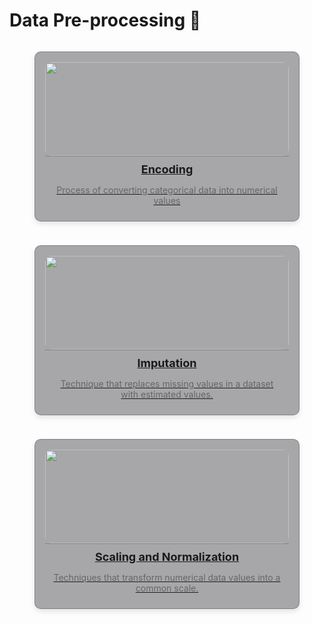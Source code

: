 # Data Pre-processing 🤖 

<div style="display: flex; flex-direction: column; gap: 10px;">

<!-- Encoding -->
<figure style="padding: 1rem 1rem 0 1rem; background-color: rgba(39, 39, 43, 0.4); border: 1px solid rgba(76, 76, 82, 0.4); border-radius: 10px; box-shadow: 0 4px 8px rgba(0, 0, 0, 0.1); overflow: hidden; transition: transform 0.2s; display: flex; flex-direction: column; align-items: center;">
  <a href="encoding/" style="width: 100%; display: block;">
    <img src="https://miro.medium.com/v2/resize:fit:1400/format:webp/1*taMQOp5XfXOICUxHeK-L6g.png" alt="" style="width: 100%; height: 150px; object-fit: cover; border-radius: 10px;" />
    <figcaption style="padding: 10px; text-align: center; border-top: 1px solid rgba(76, 76, 82, 0.4); border-radius: 0 0 10px 10px;">
      <h3 style="margin: 0; font-size: 18px;">Encoding</h3>
      <p style="font-size: 14px; color: #666;">Process of converting categorical data into numerical values</p>
    </figcaption>
  </a>
</figure>

<!-- Imputation -->
<figure style="padding: 1rem 1rem 0 1rem; background-color: rgba(39, 39, 43, 0.4); border: 1px solid rgba(76, 76, 82, 0.4); border-radius: 10px; box-shadow: 0 4px 8px rgba(0, 0, 0, 0.1); overflow: hidden; transition: transform 0.2s; display: flex; flex-direction: column; align-items: center;">
  <a href="imputation/" style="width: 100%; display: block;">
    <img src="https://cdn.prod.website-files.com/6064b31ff49a2d31e0493af1/663085ee172cd6e1a6533ca8_Article%20image%20(4).webp" alt="" style="width: 100%; height: 150px; object-fit: cover; border-radius: 10px;" />
    <figcaption style="padding: 10px; text-align: center; border-top: 1px solid rgba(76, 76, 82, 0.4); border-radius: 0 0 10px 10px;">
      <h3 style="margin: 0; font-size: 18px;">Imputation</h3>
      <p style="font-size: 14px; color: #666;">Technique that replaces missing values in a dataset with estimated values.</p>
    </figcaption>
  </a>
</figure>

<!-- Scaling and Normalization -->
<figure style="padding: 1rem 1rem 0 1rem; background-color: rgba(39, 39, 43, 0.4); border: 1px solid rgba(76, 76, 82, 0.4); border-radius: 10px; box-shadow: 0 4px 8px rgba(0, 0, 0, 0.1); overflow: hidden; transition: transform 0.2s; display: flex; flex-direction: column; align-items: center;">
  <a href="scaling-and-normalization/" style="width: 100%; display: block;">
    <img src="https://kharshit.github.io/img/scaling.png" alt="" style="width: 100%; height: 150px; object-fit: cover; border-radius: 10px;" />
    <figcaption style="padding: 10px; text-align: center; border-top: 1px solid rgba(76, 76, 82, 0.4); border-radius: 0 0 10px 10px;">
      <h3 style="margin: 0; font-size: 18px;">Scaling and Normalization </h3>
      <p style="font-size: 14px; color: #666;">Techniques that transform numerical data values into a common scale.</p>
    </figcaption>
  </a>
</figure>



</div>
